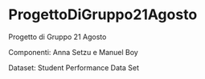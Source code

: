 # ProgettoDiGruppo21Agosto
Progetto di Gruppo 21 Agosto

Componenti: Anna Setzu e Manuel Boy

Dataset: Student Performance Data Set
